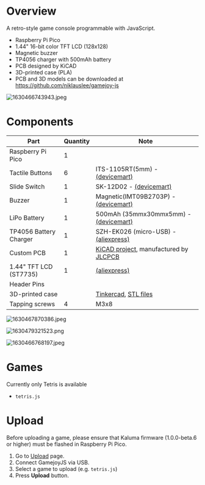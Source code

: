 # Overview

A retro-style game console programmable with JavaScript.

- Raspberry Pi Pico
- 1.44" 16-bit color TFT LCD (128x128)
- Magnetic buzzer
- TP4056 charger with 500mAh battery
- PCB designed by KiCAD
- 3D-printed case (PLA)
- PCB and 3D models can be downloaded at https://github.com/niklauslee/gamejoy-js

![1630466743943.jpeg](/api/projects/niklauslee/gamejoy-js/photos/1630466743943.jpeg)

# Components

| Part                   | Quantity | Note   |
| ---------------------- | -------- | ------ |
| Raspberry Pi Pico      | 1        |  |
| Tactile Buttons        | 6        | ITS-1105RT(5mm) - [(devicemart)](https://www.devicemart.co.kr/goods/view?no=36627) |
| Slide Switch           | 1        | SK-12D02 - [(devicemart)](https://www.devicemart.co.kr/goods/view?no=14566) |
| Buzzer                 | 1        | Magnetic(IMT09B2703P) - [(devicemart)](https://www.devicemart.co.kr/goods/view?no=13992293) |
| LiPo Battery           | 1        | 500mAh (35mmx30mmx5mm) - [(devicemart)](https://www.devicemart.co.kr/goods/view?no=1360753) |
| TP4056 Battery Charger | 1        | SZH-EK026 (micro-USB) - [(aliexpress)](https://www.aliexpress.com/item/1005002629114871.html) |
| Custom PCB             | 1        | [KiCAD project](https://github.com/niklauslee/gamejoy-js), manufactured by [JLCPCB](https://jlcpcb.com/) |
| 1.44" TFT LCD (ST7735) | 1  | [(aliexpress)](https://www.aliexpress.com/item/32996979276.html) |
| Header Pins            |          | |
| 3D-printed case        |          | [Tinkercad](https://www.tinkercad.com/things/ey7LfFO1ldH), [STL files](https://github.com/niklauslee/gamejoy-js) |
| Tapping screws         | 4        | M3x8 |

![1630467870386.jpeg](/api/projects/niklauslee/gamejoy-js/photos/1630467870386.jpeg)

![1630479321523.png](/api/projects/niklauslee/gamejoy-js/photos/1630479321523.png)

![1630466768197.jpeg](/api/projects/niklauslee/gamejoy-js/photos/1630466768197.jpeg)


# Games

Currently only Tetris is available

- `tetris.js`

# Upload

Before uploading a game, please ensure that Kaluma firmware (1.0.0-beta.6 or higher) must be flashed in Raspberry Pi Pico.

1. Go to [Upload](/@niklauslee/gamejoy-js/upload) page.
2. Connect GamejoyJS via USB.
3. Select a game to upload (e.g. `tetris.js`)
4. Press __Upload__ button.

